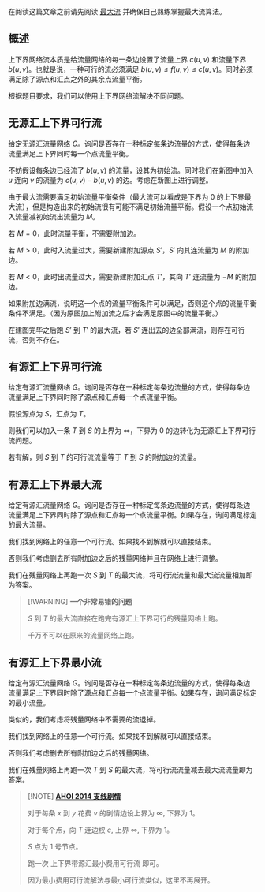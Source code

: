 在阅读这篇文章之前请先阅读 [最大流](./max-flow.md) 并确保自己熟练掌握最大流算法。

## 概述

上下界网络流本质是给流量网络的每一条边设置了流量上界 $c(u,v)$ 和流量下界 $b(u,v)$。也就是说，一种可行的流必须满足 $b(u,v) \leq f(u,v) \leq c(u,v)$。同时必须满足除了源点和汇点之外的其余点流量平衡。

根据题目要求，我们可以使用上下界网络流解决不同问题。

## 无源汇上下界可行流

给定无源汇流量网络 $G$。询问是否存在一种标定每条边流量的方式，使得每条边流量满足上下界同时每一个点流量平衡。

不妨假设每条边已经流了 $b(u,v)$ 的流量，设其为初始流。同时我们在新图中加入 $u$ 连向 $v$ 的流量为 $c(u,v) - b(u,v)$ 的边。考虑在新图上进行调整。

由于最大流需要满足初始流量平衡条件（最大流可以看成是下界为 $0$ 的上下界最大流），但是构造出来的初始流很有可能不满足初始流量平衡。假设一个点初始流入流量减初始流出流量为 $M$。

若 $M=0$，此时流量平衡，不需要附加边。

若 $M>0$，此时入流量过大，需要新建附加源点 $S'$，$S'$ 向其连流量为 $M$ 的附加边。

若 $M<0$，此时出流量过大，需要新建附加汇点 $T'$，其向 $T'$ 连流量为 $-M$ 的附加边。

如果附加边满流，说明这一个点的流量平衡条件可以满足，否则这个点的流量平衡条件不满足。（因为原图加上附加流之后才会满足原图中的流量平衡。）

在建图完毕之后跑 $S'$ 到 $T'$ 的最大流，若 $S'$ 连出去的边全部满流，则存在可行流，否则不存在。

## 有源汇上下界可行流

给定有源汇流量网络 $G$。询问是否存在一种标定每条边流量的方式，使得每条边流量满足上下界同时除了源点和汇点每一个点流量平衡。

假设源点为 $S$，汇点为 $T$。

则我们可以加入一条 $T$ 到 $S$ 的上界为 $\infty$，下界为 $0$ 的边转化为无源汇上下界可行流问题。

若有解，则 $S$ 到 $T$ 的可行流流量等于 $T$ 到 $S$ 的附加边的流量。

## 有源汇上下界最大流

给定有源汇流量网络 $G$。询问是否存在一种标定每条边流量的方式，使得每条边流量满足上下界同时除了源点和汇点每一个点流量平衡。如果存在，询问满足标定的最大流量。

我们找到网络上的任意一个可行流。如果找不到解就可以直接结束。

否则我们考虑删去所有附加边之后的残量网络并且在网络上进行调整。

我们在残量网络上再跑一次 $S$ 到 $T$ 的最大流，将可行流流量和最大流流量相加即为答案。

> [!WARNING] **一个非常易错的问题**
> 
> $S$ 到 $T$ 的最大流直接在跑完有源汇上下界可行的残量网络上跑。
> 
> 千万不可以在原来的流量网络上跑。

## 有源汇上下界最小流

给定有源汇流量网络 $G$。询问是否存在一种标定每条边流量的方式，使得每条边流量满足上下界同时除了源点和汇点每一个点流量平衡。如果存在，询问满足标定的最小流量。

类似的，我们考虑将残量网络中不需要的流退掉。

我们找到网络上的任意一个可行流。如果找不到解就可以直接结束。

否则我们考虑删去所有附加边之后的残量网络。

我们在残量网络上再跑一次 $T$ 到 $S$ 的最大流，将可行流流量减去最大流流量即为答案。

> [!NOTE] **[AHOI 2014 支线剧情](https://loj.ac/problem/2226)**
> 
> 对于每条 $x$ 到 $y$ 花费 $v$ 的剧情边设上界为 $\infty$, 下界为 $1$。
> 
> 对于每个点，向 $T$ 连边权 $c$, 上界 $\infty$, 下界为 $1$。
> 
> $S$ 点为 $1$ 号节点。
> 
> 跑一次 上下界带源汇最小费用可行流 即可。
> 
> 因为最小费用可行流解法与最小可行流类似，这里不再展开。
